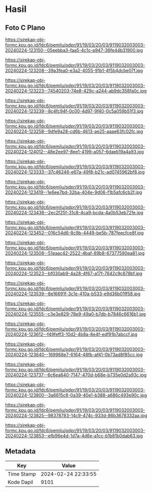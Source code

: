# Hasil

## Foto C Plano

https://sirekap-obj-formc.kpu.go.id/fdc6/pemilu/pdpr/91/19/03/20/03/9119032003003-20240224-123150--05eebba3-faa5-4c1c-a947-36fe44b31900.jpg

https://sirekap-obj-formc.kpu.go.id/fdc6/pemilu/pdpr/91/19/03/20/03/9119032003003-20240224-123208--39a3fea0-e3a2-4055-91b1-4f5b4dcbe07f.jpg

https://sirekap-obj-formc.kpu.go.id/fdc6/pemilu/pdpr/91/19/03/20/03/9119032003003-20240224-123223--74540203-74e8-429c-a244-ab9dc358fa0c.jpg

https://sirekap-obj-formc.kpu.go.id/fdc6/pemilu/pdpr/91/19/03/20/03/9119032003003-20240224-123239--8c4fc94f-0c00-4d97-9f40-0c5a059b51f3.jpg

https://sirekap-obj-formc.kpu.go.id/fdc6/pemilu/pdpr/91/19/03/20/03/9119032003003-20240224-123258--9dfe9a28-cd6b-4613-ae25-aaae63fc02fc.jpg

https://sirekap-obj-formc.kpu.go.id/fdc6/pemilu/pdpr/91/19/03/20/03/9119032003003-20240224-124012--48e2ee97-8ee1-4199-a057-6daeb19a4a93.jpg

https://sirekap-obj-formc.kpu.go.id/fdc6/pemilu/pdpr/91/19/03/20/03/9119032003003-20240224-123333--37c46246-e67a-49f8-b21c-ad0745962bf8.jpg

https://sirekap-obj-formc.kpu.go.id/fdc6/pemilu/pdpr/91/19/03/20/03/9119032003003-20240224-123419--1e6ee7bd-32ba-404e-9d06-f1b5afc6cb2f.jpg

https://sirekap-obj-formc.kpu.go.id/fdc6/pemilu/pdpr/91/19/03/20/03/9119032003003-20240224-123436--2ec2f25f-31c8-4ca9-bcda-4a0b53eb72fe.jpg

https://sirekap-obj-formc.kpu.go.id/fdc6/pemilu/pdpr/91/19/03/20/03/9119032003003-20240224-123452--016c54d6-8c9b-4449-be5b-787feecfce8f.jpg

https://sirekap-obj-formc.kpu.go.id/fdc6/pemilu/pdpr/91/19/03/20/03/9119032003003-20240224-123508--51eaac42-2522-4baf-89b8-67377590ea81.jpg

https://sirekap-obj-formc.kpu.go.id/fdc6/pemilu/pdpr/91/19/03/20/03/9119032003003-20240224-123523--bf030ab9-4a28-4f67-a17f-7642c9c878bf.jpg

https://sirekap-obj-formc.kpu.go.id/fdc6/pemilu/pdpr/91/19/03/20/03/9119032003003-20240224-123539--8e16691f-3c1e-410a-b533-e9d36b01ff58.jpg

https://sirekap-obj-formc.kpu.go.id/fdc6/pemilu/pdpr/91/19/03/20/03/9119032003003-20240224-123555--c3e3e829-78e9-49a0-b7db-b7846c6616b1.jpg

https://sirekap-obj-formc.kpu.go.id/fdc6/pemilu/pdpr/91/19/03/20/03/9119032003003-20240224-123612--f49feff3-10d2-4b8a-8e4f-edf91b7abccf.jpg

https://sirekap-obj-formc.kpu.go.id/fdc6/pemilu/pdpr/91/19/03/20/03/9119032003003-20240224-123640--169968e7-6164-48fb-af41-0b73ad8f85cc.jpg

https://sirekap-obj-formc.kpu.go.id/fdc6/pemilu/pdpr/91/19/03/20/03/9119032003003-20240224-123737--6c6ea640-7147-470d-b68e-b735e0d2a93c.jpg

https://sirekap-obj-formc.kpu.go.id/fdc6/pemilu/pdpr/91/19/03/20/03/9119032003003-20240224-123800--3a6615c6-0a39-40e1-b388-a686c493e90c.jpg

https://sirekap-obj-formc.kpu.go.id/fdc6/pemilu/pdpr/91/19/03/20/03/9119032003003-20240224-123825--98378783-14c9-474c-933d-86b3678332aa.jpg

https://sirekap-obj-formc.kpu.go.id/fdc6/pemilu/pdpr/91/19/03/20/03/9119032003003-20240224-123853--efb96e4d-1d7a-4d6e-a1cc-b1b81b0dab63.jpg


## Metadata

| Key        | Value               |
| ---------- | ------------------- |
| Time Stamp | 2024-02-24 22:33:55 |
| Kode Dapil | 9101                |



